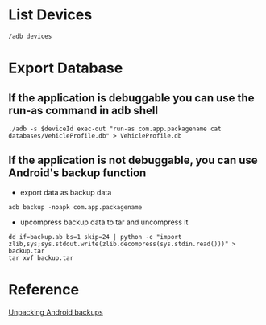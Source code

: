 # List Devices
```
/adb devices
```

# Export Database

## If the application is debuggable you can use the run-as command in adb shell
```
./adb -s $deviceId exec-out "run-as com.app.packagename cat databases/VehicleProfile.db" > VehicleProfile.db
```
## If the application is not debuggable, you can use Android's backup function

- export data as backup data
```
adb backup -noapk com.app.packagename
```
- upcompress backup data to tar and uncompress it
```
dd if=backup.ab bs=1 skip=24 | python -c "import zlib,sys;sys.stdout.write(zlib.decompress(sys.stdin.read()))" > backup.tar
tar xvf backup.tar 
```

# Reference
[Unpacking Android backups](https://nelenkov.blogspot.tw/2012/06/unpacking-android-backups.html)